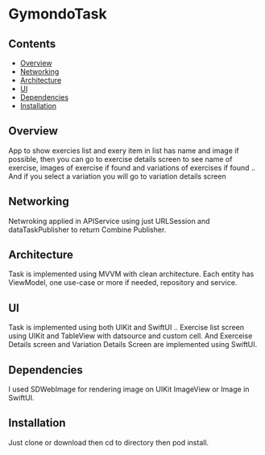 # GymondoTask

## Contents

* [Overview]
* [Networking]
* [Architecture]
* [UI]
* [Dependencies]
* [Installation]


## Overview

App to show exercies list and exery item in list has name and image if possible, then you can go to exercise details screen to see name of exercise, images of exercise if found and variations of exercises if found .. And if you select a variation you will go to variation details screen 

## Networking

Netwroking applied in APIService using just URLSession and dataTaskPublisher to return Combine Publisher.


## Architecture

Task is implemented using MVVM with clean architecture.
Each entity has ViewModel, one use-case or more if needed, repository and service.

## UI

Task is implemented using both UIKit and SwiftUI .. Exercise list screen using UIKit and TableView with datsource and custom cell.
And Exerceise Details screen and Variation Details Screen are implemented using SwiftUI.

## Dependencies 

I used SDWebImage for rendering image on UIKit ImageView or Image in SwiftUI.

## Installation 

Just clone or download then cd to directory then pod install.


<!--- In file -->
[Overview]: #overview
[Networking]: #networking
[Architecture]: #architecture
[UI]: #additional
[Dependencies]: #dependencies
[Installation]: #installation
